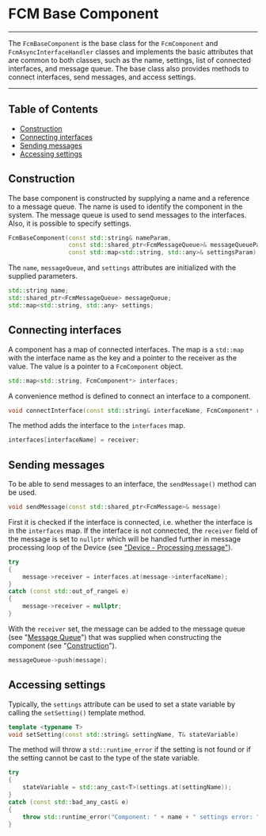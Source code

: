 # FCM Base Component
***
The `FcmBaseComponent` is the base class for the `FcmComponent` and `FcmAsyncInterfaceHandler` classes and implements the basic attributes that are common to both classes, such as the name, settings, list of connected interfaces, and message queue. The base class also provides methods to connect interfaces, send messages, and access settings.
***

## Table of Contents

* [Construction](#construction)
* [Connecting interfaces](#connecting-interfaces)
* [Sending messages](#sending-messages)
* [Accessing settings](#accessing-settings)

## Construction

The base component is constructed by supplying a name and a reference to a message queue. The name is used to identify the component in the system. The message queue is used to send messages to the interfaces. Also, it is possible to specify settings.

```cpp
FcmBaseComponent(const std::string& nameParam,
                 const std::shared_ptr<FcmMessageQueue>& messageQueueParam,
                 const std::map<std::string, std::any>& settingsParam);
```

The `name`, `messageQueue`, and `settings` attributes are initialized with the supplied parameters.

```cpp
std::string name;
std::shared_ptr<FcmMessageQueue> messageQueue;
std::map<std::string, std::any> settings;
```

## Connecting interfaces

A component has a map of connected interfaces. The map is a `std::map` with the interface name as the key and a pointer to the receiver as the value. The value is a pointer to a `FcmComponent` object.

```cpp
std::map<std::string, FcmComponent*> interfaces;
```

A convenience method is defined to connect an interface to a component.

```cpp
void connectInterface(const std::string& interfaceName, FcmComponent* receiver)
```

The method adds the interface to the `interfaces` map.

```cpp
interfaces[interfaceName] = receiver;
```

## Sending messages

To be able to send messages to an interface, the `sendMessage()` method can be used.

```cpp
void sendMessage(const std::shared_ptr<FcmMessage>& message)
```

First it is checked if the interface is connected, i.e. whether the interface is in the `interfaces` map. If the interface is not connected, the `receiver` field of the message is set to `nullptr` which will be handled further in message processing loop of the Device (see ["Device - Processing message"](Device.md#process-messages)).

```cpp
try
{
    message->receiver = interfaces.at(message->interfaceName);
}
catch (const std::out_of_range& e)
{
    message->receiver = nullptr;
}
```

With the ``receiver`` set, the message can be added to the message queue (see "[Message Queue](MessageQueue.md)") that was supplied when constructing the component (see "[Construction](#construction)").

```cpp
messageQueue->push(message);
```

## Accessing settings

Typically, the `settings` attribute can be used to set a state variable by calling the `setSetting()` template method.

```cpp
template <typename T>
void setSetting(const std::string& settingName, T& stateVariable)
```

The method will throw a `std::runtime_error` if the setting is not found or if the setting cannot be cast to the type of the state variable.

```cpp
try
{
    stateVariable = std::any_cast<T>(settings.at(settingName));
}
catch (const std::bad_any_cast& e)
{
    throw std::runtime_error("Component: " + name + " settings error: " + e.what());
}
```




